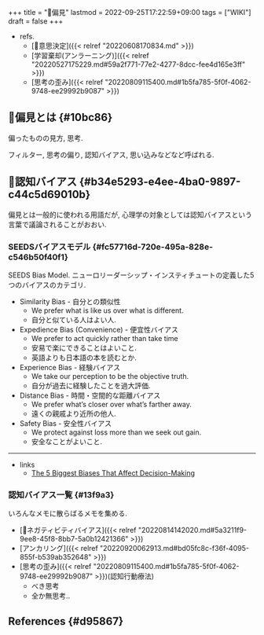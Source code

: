 +++
title = "📝偏見"
lastmod = 2022-09-25T17:22:59+09:00
tags = ["WIKI"]
draft = false
+++

-   refs.
    -   [📝意思決定]({{< relref "20220608170834.md" >}})
    -   [学習棄却(アンラーニング)]({{< relref "20220527175229.md#59a2f771-77e2-4277-8dcc-fee4d165e3ff" >}})
    -   [思考の歪み]({{< relref "20220809115400.md#1b5fa785-5f0f-4062-9748-ee29992b9087" >}})


## 📝偏見とは {#10bc86}

偏ったものの見方, 思考.

フィルター, 思考の偏り, 認知バイアス, 思い込みなどなど呼ばれる.


## 📝認知バイアス {#b34e5293-e4ee-4ba0-9897-c44c5d69010b}

偏見とは一般的に使われる用語だが, 心理学の対象としては認知バイアスという言葉で議論されることがおおい.


### SEEDSバイアスモデル {#fc57716d-720e-495a-828e-c546b50f40f1}

SEEDS Bias Model. ニューロリーダーシップ・インスティチュートの定義した5つのバイアスのカテゴリ.

-   Similarity Bias - 自分との類似性
    -   We prefer what is like us over what is different.
    -   自分と似ている人はよい人.
-   Expedience Bias (Convenience) - 便宜性バイアス
    -   We prefer to act quickly rather than take time
    -   安易で楽にできることはよいこと.
    -   英語よりも日本語の本を読むとか.
-   Experience Bias - 経験バイアス
    -   We take our perception to be the objective truth.
    -   自分が過去に経験したことを過大評価.
-   Distance Bias - 時間・空間的な距離バイアス
    -   We prefer what’s closer over what’s farther away.
    -   遠くの親戚より近所の他人.
-   Safety Bias - 安全性バイアス
    -   We protect against loss more than we seek out gain.
    -   安全なことがよいこと.

---

-   links
    -   [The 5 Biggest Biases That Affect Decision-Making](https://neuroleadership.com/your-brain-at-work/seeds-model-biases-affect-decision-making/)


### 認知バイアス一覧 {#13f9a3}

いろんなメモに散らばるメモを集める.

-   [📝ネガティビティバイアス]({{< relref "20220814142020.md#5a3211f9-9ee8-45f8-8bb7-5a0b12421366" >}})
-   [アンカリング]({{< relref "20220920062913.md#bd05fc8c-f36f-4095-855f-b539ab352648" >}})
-   [思考の歪み]({{< relref "20220809115400.md#1b5fa785-5f0f-4062-9748-ee29992b9087" >}})(認知行動療法)
    -   べき思考
    -   全か無思考..


## References {#d95867}
